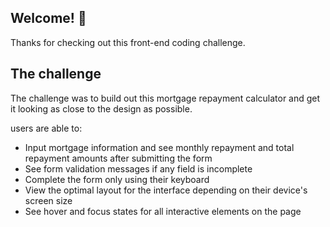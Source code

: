 ## Welcome! 👋

Thanks for checking out this front-end coding challenge.


## The challenge

The challenge was to build out this mortgage repayment calculator and get it looking as close to the design as possible.


users are able to: 

- Input mortgage information and see monthly repayment and total repayment amounts after submitting the form
- See form validation messages if any field is incomplete
- Complete the form only using their keyboard
- View the optimal layout for the interface depending on their device's screen size
- See hover and focus states for all interactive elements on the page
